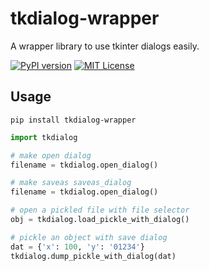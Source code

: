 # tkdialog-wrapper

A wrapper library to use tkinter dialogs easily.

[![PyPI version](https://badge.fury.io/py/tkdialog-wrapper.svg)](https://badge.fury.io/py/tkdialog-wrapper) [![MIT License](http://img.shields.io/badge/license-MIT-blue.svg?style=flat)](LICENSE)

## Usage

`pip install tkdialog-wrapper`

```python
import tkdialog

# make open dialog
filename = tkdialog.open_dialog()

# make saveas saveas_dialog
filename = tkdialog.open_dialog()

# open a pickled file with file selector
obj = tkdialog.load_pickle_with_dialog()

# pickle an object with save dialog
dat = {'x': 100, 'y': '01234'}
tkdialog.dump_pickle_with_dialog(dat)
```


